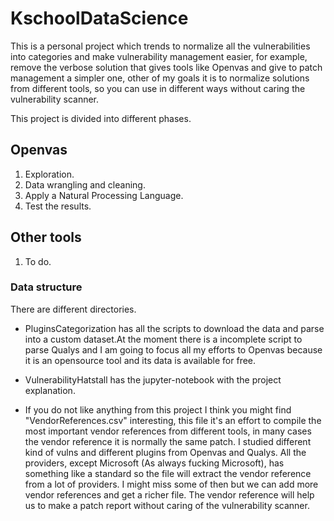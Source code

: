 # KschoolDataScience

This is a personal project which trends to normalize all the vulnerabilities into categories and make vulnerability management easier, for example, remove the verbose solution that gives tools like Openvas and give to patch management a simpler one, other of my goals it is to normalize solutions from different tools, so you can use in different ways without caring the vulnerability scanner.

This project is divided into different phases.

## Openvas

1. Exploration.
2. Data wrangling and cleaning.
3. Apply a Natural Processing Language.
4. Test the results.

## Other tools

1. To do.

### Data structure

There are different directories.

- PluginsCategorization has all the scripts to download the data and parse into a custom dataset.At the moment there is a incomplete script to parse Qualys and I am going to focus all my efforts to Openvas because it is an opensource tool and its data is available for free.

- VulnerabilityHatstall has the jupyter-notebook with the project explanation.

- If you do not like anything from this project I think you might find "VendorReferences.csv" interesting, this file it's an effort to compile the most important vendor references from different tools, in many cases the vendor reference it is normally the same patch. I studied different kind of vulns and different plugins from Openvas and Qualys. All the providers, except Microsoft (As always fucking Microsoft), has something like a standard so the file will extract the vendor reference from a lot of providers. I might miss some of then but we can add more vendor references and get a richer file. The vendor reference will help us to make a patch report without caring of the vulnerability scanner.
